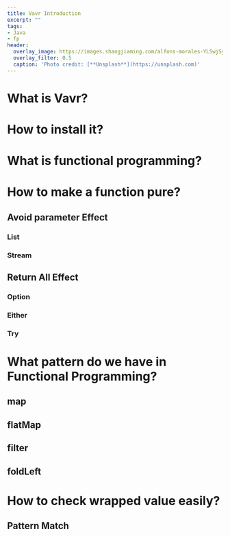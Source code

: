 ```yaml
---
title: Vavr Introduction
excerpt: ""
tags:
- Java
- fp
header:
  overlay_image: https://images.shangjiaming.com/alfons-morales-YLSwjSy7stw-unsplash.jpeg
  overlay_filter: 0.5
  caption: 'Photo credit: [**Unsplash**](https://unsplash.com)'
---
```


# What is Vavr?

# How to install it?

# What is functional programming?

# How to make a function pure?

## Avoid parameter Effect

### List

### Stream

## Return All Effect

### Option

### Either

### Try

# What pattern do we have in Functional Programming?

## map

## flatMap

## filter

## foldLeft

# How to check wrapped value easily?

## Pattern Match


